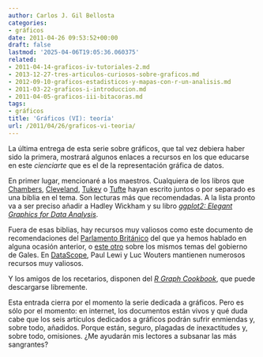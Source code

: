 ```yaml
---
author: Carlos J. Gil Bellosta
categories:
- gráficos
date: 2011-04-26 09:53:52+00:00
draft: false
lastmod: '2025-04-06T19:05:36.060375'
related:
- 2011-04-14-graficos-iv-tutoriales-2.md
- 2013-12-27-tres-articulos-curiosos-sobre-graficos.md
- 2012-09-10-graficos-estadisticos-y-mapas-con-r-un-analisis.md
- 2011-03-22-graficos-i-introduccion.md
- 2011-04-05-graficos-iii-bitacoras.md
tags:
- gráficos
title: 'Gráficos (VI): teoría'
url: /2011/04/26/graficos-vi-teoria/
---
```


La última entrega de esta serie sobre gráficos, que tal vez debiera haber sido la primera, mostrará algunos enlaces a recursos en los que educarse en este _cienciarte_ que es el de la representación gráfica de datos.

En primer lugar, mencionaré a los maestros. Cualquiera de los libros que [Chambers](http://www-stat.stanford.edu/~jmc4/), [Cleveland](http://stat.bell-labs.com/wsc/index.html), [Tukey](http://en.wikipedia.org/wiki/John_Tukey) o [Tufte](http://www.edwardtufte.com/tufte/) hayan escrito juntos o por separado es una biblia en el tema. Son lecturas más que recomendadas. A la lista pronto va a ser preciso añadir a Hadley Wickham y su libro _[ggplot2: Elegant Graphics for Data Analysis](http://had.co.nz/ggplot2/book/)_.

Fuera de esas biblias, hay recursos muy valiosos como este documento de recomendaciones del [Parlamento Británico](http://www.parliament.uk/briefingpapers/commons/lib/research/briefings/snsg-05073.pdf) del que ya hemos hablado en alguna ocasión anterior, o [este otro](http://www.dataunitwales.gov.uk/Documents/Publications/ADS02000_040712_Presenting_Data_singlepage_Eng.pdf) sobre los mismos temas del gobierno de Gales. En [DataScope](http://www.datascope.be/),  Paul Lewi y Luc Wouters mantienen numerosos recursos muy valiosos.

Y los amigos de los recetarios, disponen del _[R Graph Cookbook](http://www.packtpub.com/r-graph-cookbook/book)_, que puede descargarse libremente.

Esta entrada cierra por el momento la serie dedicada a gráficos. Pero es sólo por el momento: en internet, los documentos están vivos y qué duda cabe que los seis artículos dedicados a gráficos podrán sufrir enmiendas y, sobre todo, añadidos. Porque están, seguro, plagadas de inexactitudes y, sobre todo, omisiones. ¿Me ayudarán mis lectores a subsanar las más sangrantes?